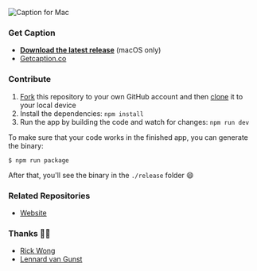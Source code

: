![Caption for Mac](https://getcaption.co/cover.jpg)

### Get Caption

- **[Download the latest release](http://getcaption.co/)** (macOS only)
- [Getcaption.co](https://getcaption.co/)

### Contribute

1. [Fork](https://help.github.com/articles/fork-a-repo/) this repository to your own GitHub account and then [clone](https://help.github.com/articles/cloning-a-repository/) it to your local device
2. Install the dependencies: `npm install`
3. Run the app by building the code and watch for changes: `npm run dev`

To make sure that your code works in the finished app, you can generate the binary:

```
$ npm run package
```

After that, you'll see the binary in the `./release` folder :smile:

### Related Repositories

- [Website](https://github.com/gielcobben/CaptionWebsite)

### Thanks 🙏🏻

- [Rick Wong](https://github.com/RickWong)
- [Lennard van Gunst](https://github.com/lvgunst)
